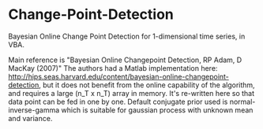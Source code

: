 # Change-Point-Detection
Bayesian Online Change Point Detection for 1-dimensional time series, in VBA.

Main reference is "Bayesian Online Changepoint Detection, RP Adam, D MacKay (2007)"
The authors had a Matlab implementation here: http://hips.seas.harvard.edu/content/bayesian-online-changepoint-detection,
but it does not benefit from the online capability of the algorithm, and requires a large (n_T x n_T) array in memory. It's re-written here so that data point can be fed in one by one. Default conjugate prior used is normal-inverse-gamma which is suitable for gaussian process with unknown mean and variance.
